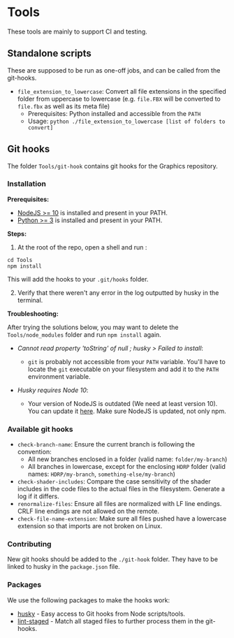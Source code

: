 # Tools

These tools are mainly to support CI and testing.

## Standalone scripts

These are supposed to be run as one-off jobs, and can be called from the git-hooks.

- `file_extension_to_lowercase`: Convert all file extensions in the specified folder from uppercase to lowercase (e.g. `file.FBX` will be converted to `file.fbx` as well as its meta file)
	- Prerequisites: Python installed and accessible from the `PATH`
	- Usage: `python ./file_extension_to_lowercase [list of folders to convert]`


## Git hooks

The folder `Tools/git-hook` contains git hooks for the Graphics repository. 

### Installation

**Prerequisites:**
- [NodeJS >= 10](https://nodejs.org/en/) is installed and present in your PATH.
- [Python >= 3](https://www.python.org/downloads/) is installed and present in your PATH.

**Steps:**

1. At the root of the repo, open a shell and run : 
```
cd Tools
npm install
```
This will add the hooks to your `.git/hooks` folder.

2. Verify that there weren't any error in the log outputted by husky in the terminal.

**Troubleshooting:**

After trying the solutions below, you may want to delete the `Tools/node_modules` folder and run `npm install` again.

- _Cannot read property 'toString' of null ; husky > Failed to install_:
	- `git` is probably not accessible from your `PATH` variable. You'll have to locate the `git` executable on your filesystem and add it to the `PATH` environment variable.

- _Husky requires Node 10_:
	- Your version of NodeJS is outdated (We need at least version 10). You can update it [here](https://nodejs.org/en/download/). Make sure NodeJS is updated, not only npm.

### Available git hooks
- `check-branch-name`: Ensure the current branch is following the convention:
	- All new branches enclosed in a folder (valid name: `folder/my-branch`)
	- All branches in lowercase, except for the enclosing `HDRP` folder (valid names: `HDRP/my-branch`, `something-else/my-branch`)
- `check-shader-includes`: Compare the case sensitivity of the shader includes in the code files to the actual files in the filesystem. Generate a log if it differs.
- `renormalize-files`: Ensure all files are normalized with LF line endings. CRLF line endings are not allowed on the remote.
- `check-file-name-extension`: Make sure all files pushed have a lowercase extension so that imports are not broken on Linux.

### Contributing

New git hooks should be added to the `./git-hook` folder. They have to be linked to husky in the `package.json` file.

### Packages

We use the following packages to make the hooks work:
- [husky](https://github.com/typicode/husky) - Easy access to Git hooks from Node scripts/tools.
- [lint-staged](https://github.com/okonet/lint-staged) - Match all staged files to further process them in the git-hooks.
